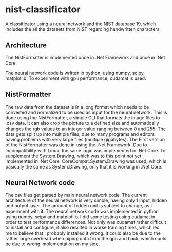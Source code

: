 # nist-classificator
A classificator using a neural network and the NIST database 19, which includes the all the datasets from NIST regarding handwritten characters.

## Architecture
The NistFormatter is implemented once in .Net Framework and once in .Net Core.

The neural network code is written in python, using numpy, scipy, matplotlib. To experiment with gpu performance, cudamat is used.

## NistFormatter
The raw data from the dataset is in a .png format which needs to be converted and normalized to be used as input for the neural network.
This is done using the NistFormatter, a simple CLI that formats the image files to .csv data. It can also crop the picture to a defined size and automatically changes the rgb values to an integer value ranging between 0 and 255. The data gets split up into multiple files, due to many programs and editors having problems with very large files (multiple gigabytes).
The First version of the NistFormatter was done in using the .Net Framework. Due to incompatibility with Linux, the same logic was implemented in .Net Core. To supplement the System.Drawing, which was to this point not yet implemented in .Net Core, CoreCompat.System.Drawing was used, which is basically the same as System.Drawing, only that it is working in .Net Core.

## Neural Network code
The csv files get parsed by main neural network code. The current architecture of the neural network is very simple, having only 1 input, hidden and output layer. The amount of hidden unit is subject to change, as I experiment with it. The neural network code was implemented in python using numpy, scipy and matplotlib. I did some testing using cudamat in order to test performance differences. Not only was cudamat rather difficult to install and configure, it also resulted in worse training times, which led me to believe that I probably installed it wrong. It could also be due to the rather large overhead when piping data from the gpu and back, which could be due to wrong implementation on my side.
